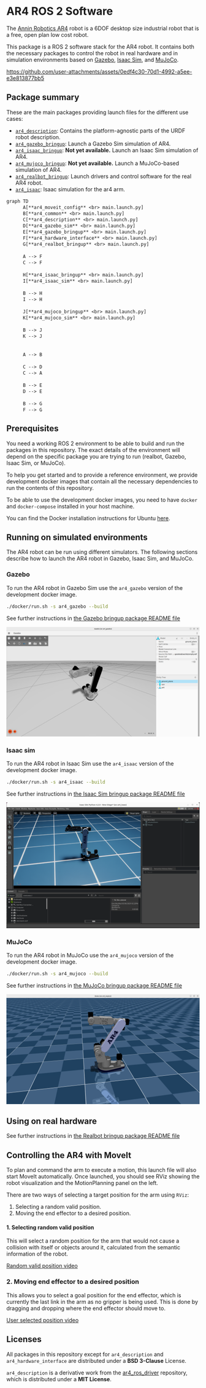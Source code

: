 # AR4 ROS 2 Software

The [Annin Robotics AR4](https://www.anninrobotics.com/) robot is a 6DOF desktop size industrial robot that is a free, open plan low cost robot.

This package is a ROS 2 software stack for the AR4 robot. It contains both the necessary packages to control the robot in real hardware and in simulation environments based on [Gazebo](https://gazebosim.org/home), [Isaac Sim](https://docs.isaacsim.omniverse.nvidia.com/latest/index.html), and [MuJoCo](https://mujoco.org/).

https://github.com/user-attachments/assets/0edf4c30-70d1-4992-a5ee-e3e813877bb5


## Package summary

These are the main packages providing launch files for the different use cases:

- [`ar4_description`](./ar4_description): Contains the platform-agnostic parts of the URDF robot description.
- [`ar4_gazebo_bringup`](./ar4_gazebo): Launch a Gazebo Sim simulation of AR4.
- [`ar4_isaac_bringup`](./ar4_gazebo): **Not yet available.** Launch an Isaac Sim simulation of AR4.
- [`ar4_mujoco_bringup`](./ar4_gazebo): **Not yet available.** Launch a MuJoCo-based simulation of AR4.
- [`ar4_realbot_bringup`](./ar4_gazebo): Launch drivers and control software for the real AR4 robot.
- [`ar4_isaac`](./ar4_isaac): Isaac simulation for the ar4 arm.


```mermaid
graph TD
      A[**ar4_moveit_config** <br> main.launch.py]
      B[**ar4_common** <br> main.launch.py]
      C[**ar4_description** <br> main.launch.py]
      D[**ar4_gazebo_sim** <br> main.launch.py]
      E[**ar4_gazebo_bringup** <br> main.launch.py]
      F[**ar4_hardware_interface** <br> main.launch.py]
      G[**ar4_realbot_bringup** <br> main.launch.py]

      A --> F
      C --> F

      H[**ar4_isaac_bringup** <br> main.launch.py]
      I[**ar4_isaac_sim** <br> main.launch.py]

      B --> H
      I --> H

      J[**ar4_mujoco_bringup** <br> main.launch.py]
      K[**ar4_mujoco_sim** <br> main.launch.py]

      B --> J
      K --> J


      A --> B

      C --> D
      C --> A

      B --> E
      D --> E

      B --> G
      F --> G
```

## Prerequisites

You need a working ROS 2 environment to be able to build and run the packages in this repository. The exact details of the environment will depend on the specific package you are trying to run (realbot, Gazebo, Isaac Sim, or MuJoCo).

To help you get started and to provide a reference environment, we provide development docker images that contain all the necessary dependencies to run the contents of this repository.

To be able to use the development docker images, you need to have `docker` and `docker-compose` installed in your host machine.

You can find the Docker installation instructions for Ubuntu [here](https://docs.docker.com/engine/install/ubuntu/).

## Running on simulated environments

The AR4 robot can be run using different simulators. The following sections describe how to launch the AR4 robot in Gazebo, Isaac Sim, and MuJoCo.

### Gazebo

To run the AR4 robot in Gazebo Sim use the `ar4_gazebo` version of the development docker image.

```bash
./docker/run.sh -s ar4_gazebo --build
```

See further instructions in [the Gazebo bringup package README file](ar4_gazebo_bringup/README.md)

![Ar4 Gazebo](media/ar4_gazebo.png)

### Isaac sim

To run the AR4 robot in Isaac Sim use the `ar4_isaac` version of the development docker image.

```bash
./docker/run.sh -s ar4_isaac --build
```

See further instructions in [the Isaac Sim bringup package README file](ar4_isaac/README.md)

![Ar4 Isaac](media/ar4_isaac.png)

### MuJoCo

To run the AR4 robot in MuJoCo use the `ar4_mujoco` version of the development docker image.

```bash
./docker/run.sh -s ar4_mujoco --build
```

See further instructions in [the MuJoCo bringup package README file](ar4_mujoco_bringup/README.md)

![Ar4 MuJoCo](media/ar4_mujoco.png)


## Using on real hardware

See further instructions in [the Realbot bringup package README file](ar4_realbot_bringup/README.md)

## Controlling the AR4 with MoveIt

To plan and command the arm to execute a motion, this launch file will also start MoveIt automatically. Once launched, you should see RViz showing the robot visualization and the MotionPlanning panel on the left.

There are two ways of selecting a target position for the arm using `RViz`:
1. Selecting a random valid position.
2. Moving the end effector to a desired position.


####  1. Selecting random valid position
This will select a random position for the arm that would not cause a collision with itself or objects around it, calculated from the semantic information of the robot.

[Random valid position video](https://github.com/user-attachments/assets/ec926968-8952-4ccf-ba63-5423e94f61cd)


###  2. Moving end effector to a desired position
This allows you to select a goal position for the end effector, which is currently the last link in the arm as no gripper is being used. This is done by dragging and dropping where the end effector should move to.

[User selected position video](https://github.com/user-attachments/assets/04dbb11c-bca4-4c05-95ae-251d70f41931)

## Licenses

All packages in this repository except for `ar4_description` and `ar4_hardware_interface` are distributed under a **BSD 3-Clause** License.

`ar4_description` is a derivative work from the [ar4_ros_driver](https://github.com/ycheng517/ar4_ros_driver/tree/main/annin_ar4_description) repository, which is distributed under a **MIT License**.
